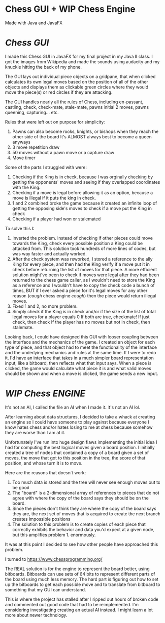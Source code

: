 # Chess GUI + WIP Chess Engine
Made with Java and JavaFX

# *Chess GUI*

 I made this Chess GUI in JavaFX for my final project in my Java II class.
I got the images from Wikipedia and made the sounds using audacity and my
knuckle hitting the back of my phone.

 The GUI lays out individual piece objects on a gridpane, that when clicked
calculates its own legal moves based on the position of all of the other
objects and displays them as clickable green circles where they would move the 
piece(s) or red circles if they are attacking. 

The GUI handles nearly all the rules of Chess, including en-passant, 
castling, check, check-mate, stale-mate, pawns initial 2 moves, pawns 
queening, capturing... etc.

Rules that were left out on purpose for simplicity:
  1. Pawns can also become rooks, knights, or bishops when they reach the 
  other side of the board
    It's ALMOST always best to become a queen anyways
  2. 3 move repetition draw
  3. 50 moves without a pawn move or a capture draw
  4. Move timer

Some of the parts I struggled with were:
  1. Checking if the King is in check, because I was orginally checking by
  getting the opponents' moves and seeing if they overlapped coordinates with
  the King.
  2. Checking if a move is legal before allowing it as an option,
  because a move is illegal if it puts the king in check.
  3. 1 and 2 combined broke the game because it created an infinite loop of
  getting the opposing side's moves to check if a move put the King in check
  4. Checking if a player had won or stalemated
  
To solve this I:
  1. Inverted the problem. Instead of checking if other pieces could move
  towards the King, check every possible position a King could be attacked
  from. 
    This solution took hundreds of more lines of codes, but was way faster
    and actually worked.
  2. After the check system was reworked, I stored a reference to the ally
  King for every piece, and then had the King verify if a move put it in check
  before returning the list of moves for that piece.
    A more efficient solution might've been to check if moves were legal after
    they had been returned to the chess game caller, as I wouldn't need to store
    the King as a reference and I wouldn't have to copy the check code a bunch of 
    times, BUT if I ever asked a piece for it's legal moves for any other reason
    (*cough* chess engine *cough*) then the piece would return illegal moves.
  3. Fixed 1 and 2, no more problem.
  4. Simply check if the King is in check and/or if the size of the list of 
  total legal moves for a player equals 0
    If both are true, checkmate! 
    If just check, then check
    If the player has no moves but not in check, then stalemate.
    
  Looking back, I could have designed this GUI with looser coupling between the
interface and the mechanics of the game. I created an object for each type of
piece, and that object had to meet the functionality of the interface and the
underlying mechanics and rules at the same time. If I were to redo it, I'd have
an interface that takes in a much simpler board representation input, like a 
bitboard, then reflects what that input says. When a piece is clicked,  the game
would calculate what piece it is and what valid moves should be shown and when 
a move is clicked, the game sends a new input.

# *WIP Chess ENGINE*
It's not an AI, I called the file an AI when I made it. It's not an AI lol.

  After learning about data structures, I decided to take a whack at creating
an engine so I could have someone to play against because everyone I know
hates chess and/or hates losing to me at chess because somehow they are worse
than I am at it.

  Unfortunately I've run into huge design flaws implementing the initial idea
I had for computing the best logical moves given a board position. I initially
created a tree of nodes that contained a copy of a board given a set of moves,
the move that got to this position in the tree, the score of that position,
and whose turn it is to move.

Here are the reasons that doesn't work:
  1. Too much data is stored and the tree will never see enough moves out to be good
  2. The "board" is a 2-dimensional array of references to pieces that do not agree
  with where the copy of the board says they should be on the board.
  3. Since the pieces don't think they are where the copy of the board says they are,
  the next set of moves that is acquired to create the next branch creates impossible
  positions
  4. The solution to this problem is to create copies of each piece that correctly 
  exhibits the behavior and data you'd expect at a given node, but this amplifies
  problem 1. enormously.
  
It was at this point I decided to see how other people have approached this problem.

I turned to https://www.chessprogramming.org/ 

  The REAL solution is for the engine to represent the board better, using bitboards.
Bitboards can use sets of 64 bits to represent different parts of the board using
much less memory. The hard part is figuring out how to set up the bitboards to get
each possible move and to translate from bitboard to something that my GUI can understand.

This is where the project has stalled after I ripped out hours of broken code and
commented out good code that had to be reimplemented. I'm considering investigating
creating an actual AI instead. I might learn a lot more about newer technology.

